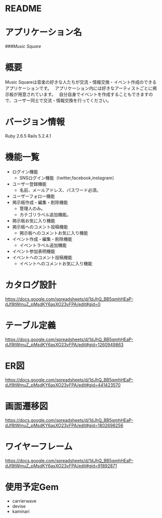 # README

# アプリケーション名
###*Music Square*

# 概要
Music Squareは音楽の好きな人たちが交流・情報交換・イベント作成のできるアプリケーションです。　
アプリケーション内には好きなアーティストごとに掲示板が用意されています。　
自分自身でイベントを作成することもできますので、ユーザー同士で交流・情報交換を行ってください。

# バージョン情報
Ruby 2.6.5
Rails 5.2.4.1

# 機能一覧

- ログイン機能
    - SNSログイン機能（twitter,facebook,instagram）
- ユーザー登録機能
    - 名前、メールアドレス、パスワード必須。
- ユーザーフォロー機能
- 掲示板作成・編集・削除機能
    - 管理人のみ。
    - カテゴリラベル追加機能。
- 掲示板お気に入り機能
- 掲示板へのコメント投稿機能
    - 掲示板へのコメントお気に入り機能
- イベント作成・編集・削除機能
    - イベントラベル追加機能
- イベント参加表明機能
- イベントへのコメント投稿機能
    - イベントへのコメントお気に入り機能

# カタログ設計
https://docs.google.com/spreadsheets/d/1dJhQ_BB5qmhHEaP-dJf8tWmuZ_pMsdKY6asXO23vFPA/edit#gid=0
# テーブル定義
https://docs.google.com/spreadsheets/d/1dJhQ_BB5qmhHEaP-dJf8tWmuZ_pMsdKY6asXO23vFPA/edit#gid=1260949863
# ER図
https://docs.google.com/spreadsheets/d/1dJhQ_BB5qmhHEaP-dJf8tWmuZ_pMsdKY6asXO23vFPA/edit#gid=441423570
# 画面遷移図
https://docs.google.com/spreadsheets/d/1dJhQ_BB5qmhHEaP-dJf8tWmuZ_pMsdKY6asXO23vFPA/edit#gid=1802698256
# ワイヤーフレーム
https://docs.google.com/spreadsheets/d/1dJhQ_BB5qmhHEaP-dJf8tWmuZ_pMsdKY6asXO23vFPA/edit#gid=91892871
# 使用予定Gem
- carrierwave
- devise
- kaminari
